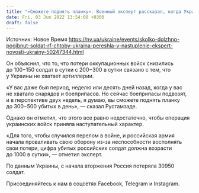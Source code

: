 ```yaml
---
title: "«Сможете поднять планку». Военный эксперт рассказал, когда Украина начнет уничтожать по 500 оккупантов в день"
date: Fri, 03 Jun 2022 13:54:00 +0300
draft: false
---
```

Источник: Новое Время https://nv.ua/ukraine/events/skolko-dolzhno-pogibnut-soldat-rf-chtoby-ukraina-pereshla-v-nastuplenie-ekspert-novosti-ukrainy-50247344.html


 Он объяснил, что то, что потери оккупационных войск снизились до 100−150 солдат в сутки с 200−300 в сутки связано с тем, что у Украины не хватает артиллерии.

«У вас даже был период, неделю или десять дней назад, когда у вас не хватало снарядов и боеприпасов. Но сейчас боеприпасы подвозят, и в перспективе двух недель, я думаю, вы сможете поднять планку до 300−500 убитых в день», — сказал Рустамзаде.

Однако он отметил, что этого все равно недостаточно, чтобы операция украинских войск приняла наступательный характер.

«Для того, чтобы случился перелом в войне, и российская армия начала проваливать свою оборону из-за неспособности восполнять свои потери, цифра убитых российских солдат должна возрасти до 1000 в сутки», — отметил эксперт.

По данным Украины, с начала вторжения Россия потеряла 30950 солдат.

Присоединяйтесь к нам в соцсетях Facebook, Telegram и Instagram.
